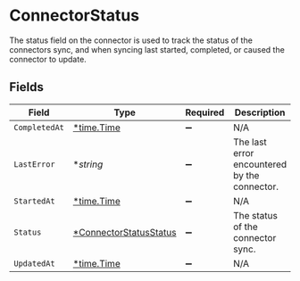# ConnectorStatus

The status field on the connector is used to track the status of the connectors sync, and when syncing last started, completed, or caused the connector to update.


## Fields

| Field                                                                  | Type                                                                   | Required                                                               | Description                                                            |
| ---------------------------------------------------------------------- | ---------------------------------------------------------------------- | ---------------------------------------------------------------------- | ---------------------------------------------------------------------- |
| `CompletedAt`                                                          | [*time.Time](https://pkg.go.dev/time#Time)                             | :heavy_minus_sign:                                                     | N/A                                                                    |
| `LastError`                                                            | **string*                                                              | :heavy_minus_sign:                                                     | The last error encountered by the connector.                           |
| `StartedAt`                                                            | [*time.Time](https://pkg.go.dev/time#Time)                             | :heavy_minus_sign:                                                     | N/A                                                                    |
| `Status`                                                               | [*ConnectorStatusStatus](../../models/shared/connectorstatusstatus.md) | :heavy_minus_sign:                                                     | The status of the connector sync.                                      |
| `UpdatedAt`                                                            | [*time.Time](https://pkg.go.dev/time#Time)                             | :heavy_minus_sign:                                                     | N/A                                                                    |
